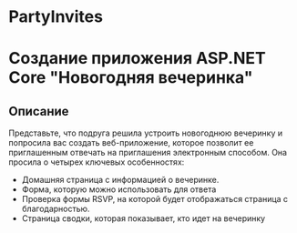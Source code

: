# PartyInvites

# Создание приложения ASP.NET Core "Новогодняя вечеринка"

## Описание
Представьте, что подруга решила устроить новогоднюю вечеринку и попросила вас создать веб-приложение, которое позволит ее приглашенным отвечать на приглашения электронным способом. Она просила о четырех ключевых особенностях:
- Домашняя страница с информацией о вечеринке.
- Форма, которую можно использовать для ответа
- Проверка формы RSVP, на которой будет отображаться страница с благодарностью.
- Страница сводки, которая показывает, кто идет на вечеринку
